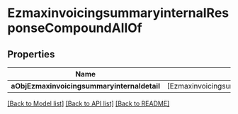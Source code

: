 # EzmaxinvoicingsummaryinternalResponseCompoundAllOf

## Properties
Name | Type | Description | Notes
------------ | ------------- | ------------- | -------------
**aObjEzmaxinvoicingsummaryinternaldetail** | [EzmaxinvoicingsummaryinternaldetailResponseCompound] |  | 

[[Back to Model list]](../README.md#documentation-for-models) [[Back to API list]](../README.md#documentation-for-api-endpoints) [[Back to README]](../README.md)


